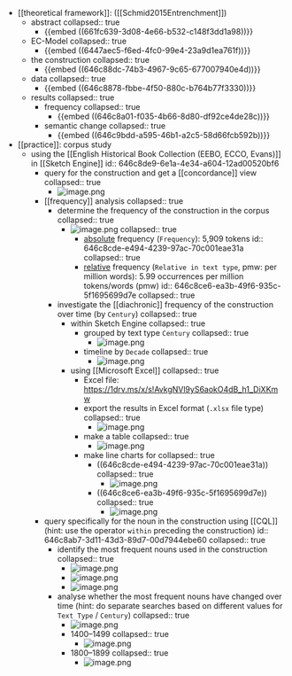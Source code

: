 - [[theoretical framework]]: ([[Schmid2015Entrenchment]])
	- abstract
	  collapsed:: true
		- {{embed ((661fc639-3d08-4e66-b532-c148f3dd1a98))}}
	- EC-Model
	  collapsed:: true
		- {{embed ((6447aec5-f6ed-4fc0-99e4-23a9d1ea761f))}}
	- the construction
	  collapsed:: true
		- {{embed ((646c88dc-74b3-4967-9c65-677007940e4d))}}
	- data
	  collapsed:: true
		- {{embed ((646c8878-fbbe-4f50-880c-b764b77f3330))}}
	- results
	  collapsed:: true
		- frequency
		  collapsed:: true
			- {{embed ((646c8a01-f035-4b66-8d80-df92ce4de28c))}}
		- semantic change
		  collapsed:: true
			- {{embed ((646c9bdd-a595-46b1-a2c5-58d66fcb592b))}}
- [[practice]]: corpus study
	- using the [[English Historical Book Collection (EEBO, ECCO, Evans)]] in [[Sketch Engine]]
	  id:: 646c8de9-6e1a-4e34-a604-12ad00520bf6
		- query for the construction and get a [[concordance]] view
		  collapsed:: true
			- ![image.png](../assets/image_1686050711153_0.png)
		- [[frequency]] analysis
		  collapsed:: true
			- determine the frequency of the construction in the corpus
			  collapsed:: true
				- ![image.png](../assets/image_1686050646760_0.png)
				  collapsed:: true
					- [absolute]([[frequency/absolute]]) frequency (`Frequency`): 5,909 tokens
					  id:: 646c8cde-e494-4239-97ac-70c001eae31a
					  collapsed:: true
					- [relative]([[frequency/relative]]) frequency (`Relative in text type`, pmw: per million words): 5.99 occurrences per million tokens/words (pmw)
					  id:: 646c8ce6-ea3b-49f6-935c-5f1695699d7e
					  collapsed:: true
			- investigate the [[diachronic]] frequency of the construction over time (by `Century`)
			  collapsed:: true
				- within Sketch Engine
				  collapsed:: true
					- grouped by text type `Century`
					  collapsed:: true
						- ![image.png](../assets/image_1686050837519_0.png)
					- timeline by `Decade`
					  collapsed:: true
						- ![image.png](../assets/image_1717684570305_0.png)
				- using [[Microsoft Excel]]
				  collapsed:: true
					- Excel file: https://1drv.ms/x/s!AvkgNVl9yS6aokO4dB_h1_DiXKmw
					- export the results in Excel format (`.xlsx` file type)
					  collapsed:: true
						- ![image.png](../assets/image_1686050920111_0.png)
					- make a table
					  collapsed:: true
						- ![image.png](../assets/image_1686051101901_0.png)
					- make line charts for
					  collapsed:: true
						- ((646c8cde-e494-4239-97ac-70c001eae31a))
						  collapsed:: true
							- ![image.png](../assets/image_1686051211377_0.png)
						- ((646c8ce6-ea3b-49f6-935c-5f1695699d7e))
						  collapsed:: true
							- ![image.png](../assets/image_1686051247474_0.png)
		- query specifically for the noun in the construction using [[CQL]] (hint: use the operator `within` preceding the construction)
		  id:: 646c8ab7-3d11-43d3-89d7-00d7944ebe60
		  collapsed:: true
			- identify the most frequent nouns used in the construction
			  collapsed:: true
				- ![image.png](../assets/image_1686051375921_0.png)
				- ![image.png](../assets/image_1686051540495_0.png)
				- ![image.png](../assets/image_1686051610569_0.png)
			- analyse whether the most frequent nouns have changed over time (hint: do separate searches based on different values for `Text Type` / `Century`)
			  collapsed:: true
				- ![image.png](../assets/image_1686051458309_0.png)
				- 1400–1499
				  collapsed:: true
					- ![image.png](../assets/image_1717684993074_0.png)
				- 1800–1899
				  collapsed:: true
					- ![image.png](../assets/image_1717684959615_0.png)